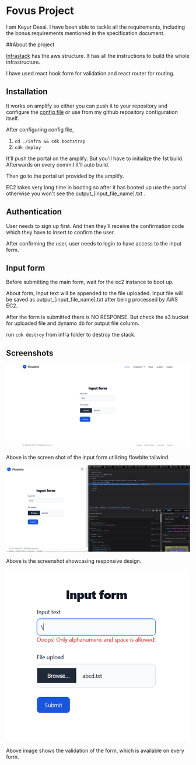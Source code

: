 # Fovus Project
I am Keyur Desai. I have been able to tackle all the requirements, including the bonus requirements mentioned in the specification document.

##About the project

[Infrastack](infra\lib\infra-stack.js) has the aws structure. It has all the instructions to build the whole infrastructure.

I have used react hook form for validation and react router for routing.

## Installation
It works on amplify so either you can push it to your repository and configure the [config file](infra\config.js) or use from my github repository configuration itself.

After configuring config file,
1. `cd ./infra && cdk bootstrap`
2. `cdk deploy`

It'll push the portal on the amplify. But you'll have to initialize the 1st build. Afterwards on every commit it'll auto build.

Then go to the portal url provided by the amplify.

EC2 takes very long time in booting so after it has booted up use the portal otherwise you won't see the output_[input_file_name].txt .

## Authentication
User needs to sign up first. And then they'll receive the confirmation code which they have to insert to confirm the user.

After confirming the user, user needs to login to have access to the input form.

## Input form
Before submitting the main form, wait for the ec2 instance to boot up.

About form,
Input text will be appended to the file uploaded. Input file will be saved as output_[input_file_name].txt after being processed by AWS EC2.

After the form is submitted there is NO RESPONSE. But check the s3 bucket for uploaded file and dynamo db for output file column.


run `cdk destroy` from infra folder to destroy the stack.

## Screenshots
![Input form flowbite tailwind](ReadMeImages/Input%20form%20flowbite%20tailwind.PNG)

Above is the screen shot of the input form utilizing flowbite tailwind.

![Responsive page](ReadMeImages/Responsive.PNG)

Above is the screenshot showcasing responsive design.

![Validation](ReadMeImages/validation.PNG)

Above image shows the validation of the form, which is available on every form.